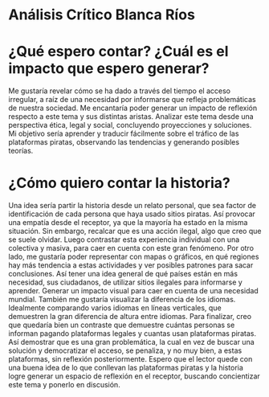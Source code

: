 # Análisis Crítico Blanca Ríos

# ¿Qué espero contar? ¿Cuál es el impacto que espero generar?
Me gustaría revelar cómo se ha dado a través del tiempo el acceso irregular, a raíz de una necesidad por informarse que refleja problemáticas de nuestra sociedad. Me encantaría poder generar un impacto de reflexión respecto a este tema y sus distintas aristas. Analizar este tema desde una perspectiva ética, legal y social, concluyendo proyecciones y soluciones. Mi objetivo sería aprender y traducir fácilmente sobre el tráfico de las plataformas piratas, observando las tendencias y generando posibles teorías. 

# ¿Cómo quiero contar la historia? 
Una idea sería partir la historia desde un relato personal, que sea factor de identificación de cada persona que haya usado sitios piratas. Así provocar una empatía desde el receptor, ya que la mayoría ha estado en la misma situación. Sin embargo, recalcar que es una acción ilegal, algo que creo que se suele olvidar. Luego contrastar esta experiencia individual con una colectiva y masiva, para caer en cuenta con este gran fenómeno.
Por otro lado, me gustaría poder representar con mapas o gráficos, en qué regiones hay más tendencia a estas actividades y ver posibles patrones para sacar conclusiones. Así tener una idea general de qué países están en más necesidad, sus ciudadanos, de utilizar sitios ilegales para informarse y aprender. Generar un impacto visual para caer en cuenta de una necesidad mundial. 
También me gustaría visualizar la diferencia de los idiomas. Idealmente comparando varios idiomas en líneas verticales, que demuestren la gran diferencia de altura entre idiomas.
Para finalizar, creo que quedaría bien un contraste que demuestre cuántas personas se informan pagando plataformas legales y cuantas usan plataformas piratas. Así demostrar que es una gran problemática, la cual en vez de buscar una solución y democratizar el acceso, se penaliza, y no muy bien, a estas plataformas, sin reflexión posteriormente. Espero que el lector quede con una buena idea de lo que conllevan las plataformas piratas y la historia logre generar un espacio de reflexión en el receptor, buscando concientizar este tema y ponerlo en discusión.

